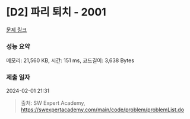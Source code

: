 # [D2] 파리 퇴치 - 2001 

[문제 링크](https://swexpertacademy.com/main/code/problem/problemDetail.do?contestProbId=AV5PzOCKAigDFAUq) 

### 성능 요약

메모리: 21,560 KB, 시간: 151 ms, 코드길이: 3,638 Bytes

### 제출 일자

2024-02-01 21:31



> 출처: SW Expert Academy, https://swexpertacademy.com/main/code/problem/problemList.do